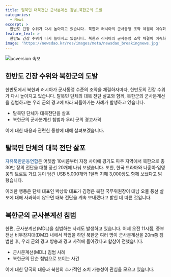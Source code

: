 ```yaml
---
title: 탈북민 대북전단 군사분계선 침범…북한군의 도발
categories:
  - News
excerpt: >
  한반도 긴장 수위가 다시 높아지고 있습니다. 북한과 러시아의 군사동맹 조약 체결이 이슈화되는 가운데, 탈북민 단체가 대북 전단을 살포하며 긴장을 조장하고 있습니다. 자유북한운동연합은 경기도 파주 지역에서 북한으로 전단 30만장을 대형 풍선 20개에 나눠 보냈으며, USB 5,000개와 1달러 지폐 3,000장도 함께 전달했습니다. 이 단체는 김정은 북한 국무위원장이 사과하지 않으면 계속 전단을 보낼 것이라고 경고하고 있으며, 북한군의 군사분계선 침범 사건도 발생하고 있습니다. 북한은 이에 대해 대응할 방안을 모색 중이며, 한반도 상황이 불안정한 상태입니다.
feature_text: >
  한반도 긴장 수위가 다시 높아지고 있습니다. 북한과 러시아의 군사동맹 조약 체결이 이슈화되는 가운데, 탈북민 단체가 대북 전단을 살포하며 긴장을 조장하고 있습니다. 자유북한운동연합은 경기도 파주 지역에서 북한으로 전단 30만장을 대형 풍선 20개에 나눠 보냈으며, USB 5,000개와 1달러 지폐 3,000장도 함께 전달했습니다. 이 단체는 김정은 북한 국무위원장이 사과하지 않으면 계속 전단을 보낼 것이라고 경고하고 있으며, 북한군의 군사분계선 침범 사건도 발생하고 있습니다. 북한은 이에 대해 대응할 방안을 모색 중이며, 한반도 상황이 불안정한 상태입니다.
image: 'https://newsdao.kr/res/images/meta/newsdao_breakingnews.jpg'
---
```


<p><img src="https://newsdao.kr/res/images/meta/newsdao_breakingnews.jpg" alt="pcversion 속보" /></p>

<h2 data-ke-size="size26">한반도 긴장 수위와 북한군의 도발</h2>

<p data-ke-size="size16">한반도에서 북한과 러시아가 군사동맹 수준의 조약을 체결하자마자, 한반도의 긴장 수위가 다시 높아지고 있습니다. 탈북민 단체의 대북 전단 살포와 함께, 북한군의 군사분계선을 침범하고는 우리 군의 경고에 따라 되돌아가는 사례가 발생하고 있습니다.</p>

<ul>
<li>탈북민 단체가 대북전단을 살포</li>
<li>북한군의 군사분계선 침범과 우리 군의 경고사격</li>
</ul>

<p data-ke-size="size16">이에 대한 대응과 관련한 동향에 대해 살펴보겠습니다.</p>

<h2 data-ke-size="size26">탈북민 단체의 대북 전단 살포</h2>

<p data-ke-size="size16"><span style="color: #1a5490;">자유북한운동연합</span>은 어젯밤 10시쯤부터 자정 사이에 경기도 파주 지역에서 북한으로 총 30만 장의 전단을 대형 풍선 20개에 나눠 보냈습니다. 또한, 한국 드라마와 나훈아·임영웅의 트로트 가요 등이 담긴 USB 5,000개와 1달러 지폐 3,000장도 함께 보냈다고 밝혔습니다.</p>

<p data-ke-size="size16">이러한 행동은 단체 대표인 박상학 대표가 김정은 북한 국무위원장이 대남 오물 풍선 살포에 대해 사과하지 않으면 대북 전단을 계속 보내겠다고 밝힌 데 따른 것입니다.</p>

<h2 data-ke-size="size26">북한군의 군사분계선 침범</h2>

<p data-ke-size="size16">한편, 군사분계선(MDL)을 침범하는 사례도 발생하고 있습니다. 어제 오전 11시쯤, 중부전선 비무장지대(DMZ) 내에서 작업을 하던 북한군 여러 명이 군사분계선을 20m쯤 침범한 후, 우리 군의 경고 방송과 경고 사격에 돌아갔다고 합참이 전했습니다.</p>

<ul>
<li>군사분계선(MDL) 침범 사례</li>
<li>북한군의 단순 침범으로 보이는 사건</li>
</ul>

<p data-ke-size="size16">이에 대한 당국의 대응과 북한의 추가적인 조치 가능성이 관심을 모으고 있습니다.</p>

